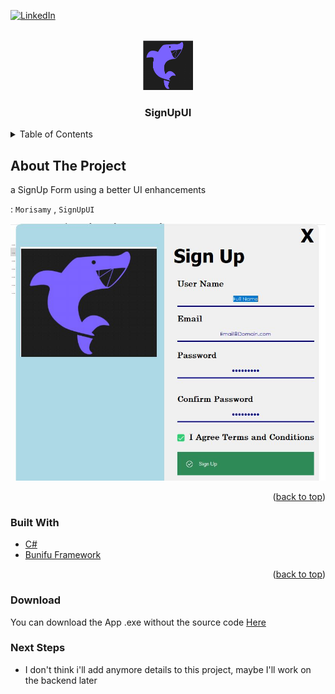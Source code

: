[![LinkedIn][linkedin-shield]][linkedin-url]



<!-- PROJECT LOGO -->
<br />
<div align="center">
  <a href="https://github.com/Morisamy/SignUpUI">
    <img src="https://github.com/Morisamy/LoginModernUI/blob/master/LoginModernUI/Images/2.PNG" alt="Logo" width="80" height="80">
  </a>

<h3 align="center">SignUpUI</h3>

  
</div>



<!-- TABLE OF CONTENTS -->
<details>
  <summary>Table of Contents</summary>
  <ol>
    <li>
      <a href="#about-the-project">About The Project</a>
      <ul>
        <li><a href="#built-with">Built With</a></li> 
        <li>
         <a href="#download">Download</a></li>
      </ul>
    </li>
     <li>
      <a href="#next-steps">Next Steps</a>
  </li>
  </ol>
</details>



<!-- ABOUT THE PROJECT -->
## About The Project

a SignUp Form using a better UI enhancements

: `Morisamy` , `SignUpUI`


![GitHub Logo](https://github.com/Morisamy/SignUpUI/blob/main/SignUI.JPG)
<p align="right">(<a href="#top">back to top</a>)</p>



### Built With

* [C#](https://dotnet.microsoft.com/apps/aspnet/web-apps/)
* [Bunifu Framework](https://bunifuframework.com/)
<p align="right">(<a href="#top">back to top</a>)</p>

### Download

You can download the App .exe without the source code [Here](https://raw.githubusercontent.com/Morisamy/SignUpUI/main/bin/Debug/LoginUI.exe)

### Next Steps

* I don't think i'll add anymore details to this project, maybe I'll work on the backend later



<!-- MARKDOWN LINKS & IMAGES -->
<!-- https://www.markdownguide.org/basic-syntax/#reference-style-links -->

[linkedin-shield]: https://img.shields.io/badge/-LinkedIn-black.svg?style=for-the-badge&logo=linkedin&colorB=555
[linkedin-url]: https://eg.linkedin.com/in/mohamed-samy92
